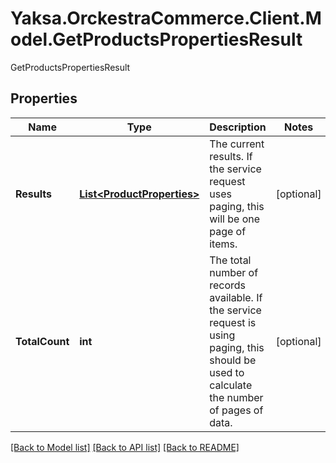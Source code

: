 # Yaksa.OrckestraCommerce.Client.Model.GetProductsPropertiesResult
GetProductsPropertiesResult

## Properties

Name | Type | Description | Notes
------------ | ------------- | ------------- | -------------
**Results** | [**List&lt;ProductProperties&gt;**](ProductProperties.md) | The current results. If the service request uses paging, this will be one page of items. | [optional] 
**TotalCount** | **int** | The total number of records available. If the service request is using paging, this should be used to calculate the number of pages of data. | [optional] 

[[Back to Model list]](../README.md#documentation-for-models) [[Back to API list]](../README.md#documentation-for-api-endpoints) [[Back to README]](../README.md)

